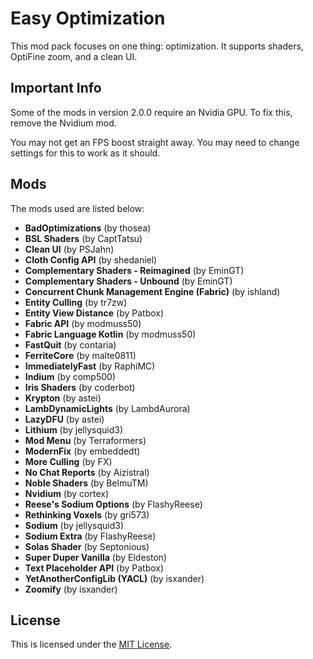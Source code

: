 # Easy Optimization
This mod pack focuses on one thing: optimization. It supports shaders, OptiFine zoom, and a clean UI.

## Important Info
Some of the mods in version 2.0.0 require an Nvidia GPU. To fix this, remove the Nvidium mod.

You may not get an FPS boost straight away. You may need to change settings for this to work as it should.

## Mods
The mods used are listed below:

- **BadOptimizations** (by thosea)
- **BSL Shaders** (by CaptTatsu)
- **Clean UI** (by PSJahn)
- **Cloth Config API** (by shedaniel)
- **Complementary Shaders - Reimagined** (by EminGT)
- **Complementary Shaders - Unbound** (by EminGT)
- **Concurrent Chunk Management Engine (Fabric)** (by ishland)
- **Entity Culling** (by tr7zw)
- **Entity View Distance** (by Patbox)
- **Fabric API** (by modmuss50)
- **Fabric Language Kotlin** (by modmuss50)
- **FastQuit** (by contaria)
- **FerriteCore** (by malte0811)
- **ImmediatelyFast** (by RaphiMC)
- **Indium** (by comp500)
- **Iris Shaders** (by coderbot)
- **Krypton** (by astei)
- **LambDynamicLights** (by LambdAurora)
- **LazyDFU** (by astei)
- **Lithium** (by jellysquid3)
- **Mod Menu** (by Terraformers)
- **ModernFix** (by embeddedt)
- **More Culling** (by FX)
- **No Chat Reports** (by Aizistral)
- **Noble Shaders** (by BelmuTM)
- **Nvidium** (by cortex)
- **Reese's Sodium Options** (by FlashyReese)
- **Rethinking Voxels** (by gri573)
- **Sodium** (by jellysquid3)
- **Sodium Extra** (by FlashyReese)
- **Solas Shader** (by Septonious)
- **Super Duper Vanilla** (by Eldeston)
- **Text Placeholder API** (by Patbox)
- **YetAnotherConfigLib (YACL)** (by isxander)
- **Zoomify** (by isxander)



## License
This is licensed under the [MIT License](https://mit-license.org/).
